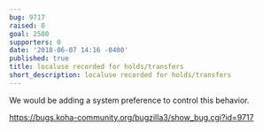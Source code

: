 ```yaml
---
bug: 9717
raised: 0
goal: 2500
supporters: 0
date: '2018-06-07 14:16 -0400'
published: true
title: localuse recorded for holds/transfers
short_description: localuse recorded for holds/transfers
---
```

We would be adding a system preference to control this behavior.

https://bugs.koha-community.org/bugzilla3/show_bug.cgi?id=9717


